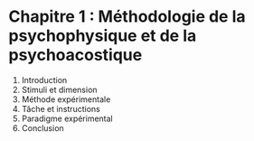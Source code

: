 # Chapitre 1 : Méthodologie de la psychophysique et de la psychoacostique

1. Introduction
2. Stimuli et dimension
3. Méthode expérimentale
4. Tâche et instructions
5. Paradigme expérimental
6. Conclusion
